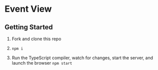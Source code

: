 # Event View

## Getting Started

1. Fork and clone this repo

1. `npm i`

1. Run the TypeScript compiler, watch for changes, start the server, and launch the browser `npm start`
